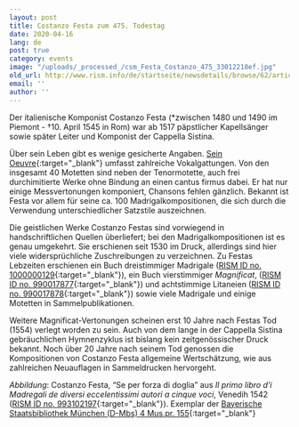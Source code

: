 ```yaml
---
layout: post
title: Costanzo Festa zum 475. Todestag
date: 2020-04-16
lang: de
post: true
category: events
image: "/uploads/_processed_/csm_Festa_Costanzo_475_33012218ef.jpg"
old_url: http://www.rism.info/de/startseite/newsdetails/browse/62/article/64/the-475th-anniversary-of-the-death-of-costanzo-festa.html
email: ''
author: ''
---
```



Der italienische Komponist Costanzo Festa (\*zwischen 1480 und 1490 im Piemont - †10. April 1545 in Rom) war ab 1517 päpstlicher Kapellsänger sowie später Leiter und Komponist der Cappella Sistina.

Über sein Leben gibt es wenige gesicherte Angaben. [Sein Oeuvre](https://opac.rism.info/search?View=rism&author=Festa+costanzo){:target="_blank"} umfasst zahlreiche Vokalgattungen. Von den insgesamt 40 Motetten sind neben der Tenormotette, auch frei durchimitierte Werke ohne Bindung an einen cantus firmus dabei. Er hat nur einige Messvertonungen komponiert, Chansons fehlen gänzlich. Bekannt ist Festa vor allem für seine ca. 100 Madrigalkompositionen, die sich durch die Verwendung unterschiedlicher Satzstile auszeichnen.

Die geistlichen Werke Costanzo Festas sind vorwiegend in handschriftlichen Quellen überliefert; bei den Madrigalkompositionen ist es genau umgekehrt. Sie erschienen seit 1530 im Druck, allerdings sind hier viele widersprüchliche Zuschreibungen zu verzeichnen. Zu Festas Lebzeiten erschienen ein Buch dreistimmiger Madrigale ([RISM ID no. 1000000129](https://opac.rism.info/search?id=1000000129&View=rism){:target="_blank"}), ein Buch vierstimmiger _Magnificat_, ([RISM ID no. 990017877](https://opac.rism.info/search?id=990017877&View=rism){:target="_blank"}) und achtstimmige Litaneien ([RISM ID no. 990017878](https://opac.rism.info/search?id=990017878&View=rism){:target="_blank"}) sowie viele Madrigale und einige Motetten in Sammelpublikationen.

Weitere Magnificat-Vertonungen scheinen erst 10 Jahre nach Festas Tod (1554) verlegt worden zu sein. Auch von dem lange in der Cappella Sistina gebräuchlichen Hymnenzyklus ist bislang kein zeitgenössischer Druck bekannt. Noch über 20 Jahre nach seinem Tod genossen die Kompositionen von Costanzo Festa allgemeine Wertschätzung, wie aus zahlreichen Neuauflagen in Sammeldrucken hervorgeht.



_Abbildung_: Costanzo Festa, “Se per forza di doglia” aus _Il primo libro d'i Madregali de diversi eccelentissimi autori a cinque voci_, Venedih 1542 ([RISM ID no. 993102197](https://opac.rism.info/search?id=993102197&View=rism){:target="_blank"}).
Exemplar der [Bayerische Staatsbibliothek München (D-Mbs) 4 Mus.pr. 155](http://mdz-nbn-resolving.de/urn:nbn:de:bvb:12-bsb00080881-2){:target="_blank"}



<script type="text/javascript">var switchTo5x=true;</script><script type="text/javascript" src="http://w.sharethis.com/button/buttons.js"></script><script type="text/javascript">stLight.options({publisher: "9b601438-1ce1-49d8-bfd7-9cff5df54c17", doNotHash: false, doNotCopy: false, hashAddressBar: false});</script>